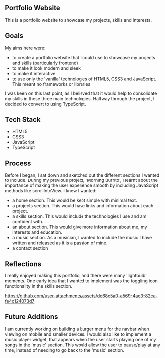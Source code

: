 ## Portfolio Website
This is a portfolio website to showcase my projects, skills and interests. 

## Goals
My aims here were:
- to create a portfolio website that I could use to showcase my projects and skills (particularly frontend)
- to make it look modern and sleek
- to make it interactive
- to use only the 'vanilla' technologies of HTML5, CSS3 and JavaScript. This meant no frameworks or libraries

I was keen on this last point, as I believed that it would help to consolidate my skills in these three main technologies. Halfway through the project, I decided to convert to using TypeScript.

## Tech Stack
- HTML5
- CSS3
- JavaScript
- TypeScript

## Process
Before I began, I sat down and sketched out the different sections I wanted to include. During my previous project, 'Morning Burrito', I learnt about the importance of making the user experience smooth by including JavaScript methods like scrollIntoView.
I knew I wanted:
- a home section. This would be kept simple with minimal text.
- a projects section. This would have links and information about each project.
- a skills section. This would include the technologies I use and am confident with.
- an about section. This would give more information about me, my interests and education.
- a music section. As a musician, I wanted to include the music I have written and released as it is a passion of mine.
- a contact section

## Reflections
I really enjoyed making this portfolio, and there were many 'lightbulb' moments. One early idea that I wanted to implement was the toggling icon functionality in the skills section. 

https://github.com/user-attachments/assets/de68c5a0-a569-4ae3-82ca-fe4c124073d7



## Future Additions
I am currently working on building a burger menu for the navbar when viewing on mobile and smaller devices. I would also like to implement a music player widget, that appears when the user starts playing one of my songs in the 'music' section. This would allow the user to pause/play at any time, instead of needing to go back to the 'music' section.
